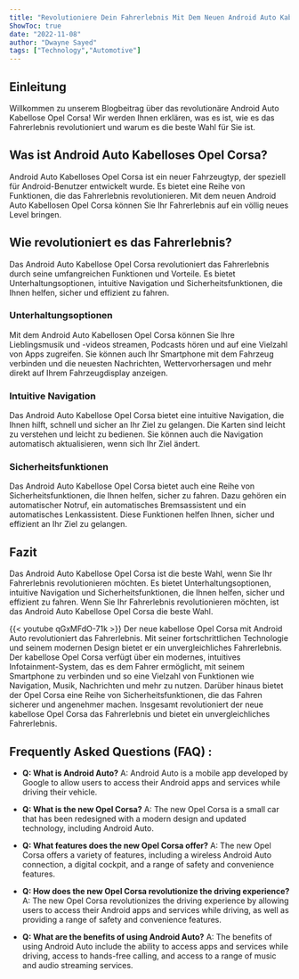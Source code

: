 ```yaml
---
title: "Revolutioniere Dein Fahrerlebnis Mit Dem Neuen Android Auto Kabellosen Opel Corsa!"
ShowToc: true 
date: "2022-11-08"
author: "Dwayne Sayed" 
tags: ["Technology","Automotive"]
---
```

## Einleitung

Willkommen zu unserem Blogbeitrag über das revolutionäre Android Auto Kabellose Opel Corsa! Wir werden Ihnen erklären, was es ist, wie es das Fahrerlebnis revolutioniert und warum es die beste Wahl für Sie ist.

## Was ist Android Auto Kabelloses Opel Corsa?

Android Auto Kabelloses Opel Corsa ist ein neuer Fahrzeugtyp, der speziell für Android-Benutzer entwickelt wurde. Es bietet eine Reihe von Funktionen, die das Fahrerlebnis revolutionieren. Mit dem neuen Android Auto Kabellosen Opel Corsa können Sie Ihr Fahrerlebnis auf ein völlig neues Level bringen.

## Wie revolutioniert es das Fahrerlebnis?

Das Android Auto Kabellose Opel Corsa revolutioniert das Fahrerlebnis durch seine umfangreichen Funktionen und Vorteile. Es bietet Unterhaltungsoptionen, intuitive Navigation und Sicherheitsfunktionen, die Ihnen helfen, sicher und effizient zu fahren.

### Unterhaltungsoptionen

Mit dem Android Auto Kabellosen Opel Corsa können Sie Ihre Lieblingsmusik und -videos streamen, Podcasts hören und auf eine Vielzahl von Apps zugreifen. Sie können auch Ihr Smartphone mit dem Fahrzeug verbinden und die neuesten Nachrichten, Wettervorhersagen und mehr direkt auf Ihrem Fahrzeugdisplay anzeigen.

### Intuitive Navigation

Das Android Auto Kabellose Opel Corsa bietet eine intuitive Navigation, die Ihnen hilft, schnell und sicher an Ihr Ziel zu gelangen. Die Karten sind leicht zu verstehen und leicht zu bedienen. Sie können auch die Navigation automatisch aktualisieren, wenn sich Ihr Ziel ändert.

### Sicherheitsfunktionen

Das Android Auto Kabellose Opel Corsa bietet auch eine Reihe von Sicherheitsfunktionen, die Ihnen helfen, sicher zu fahren. Dazu gehören ein automatischer Notruf, ein automatisches Bremsassistent und ein automatisches Lenkassistent. Diese Funktionen helfen Ihnen, sicher und effizient an Ihr Ziel zu gelangen.

## Fazit

Das Android Auto Kabellose Opel Corsa ist die beste Wahl, wenn Sie Ihr Fahrerlebnis revolutionieren möchten. Es bietet Unterhaltungsoptionen, intuitive Navigation und Sicherheitsfunktionen, die Ihnen helfen, sicher und effizient zu fahren. Wenn Sie Ihr Fahrerlebnis revolutionieren möchten, ist das Android Auto Kabellose Opel Corsa die beste Wahl.

{{< youtube qGxMFdO-71k >}} 
Der neue kabellose Opel Corsa mit Android Auto revolutioniert das Fahrerlebnis. Mit seiner fortschrittlichen Technologie und seinem modernen Design bietet er ein unvergleichliches Fahrerlebnis. Der kabellose Opel Corsa verfügt über ein modernes, intuitives Infotainment-System, das es dem Fahrer ermöglicht, mit seinem Smartphone zu verbinden und so eine Vielzahl von Funktionen wie Navigation, Musik, Nachrichten und mehr zu nutzen. Darüber hinaus bietet der Opel Corsa eine Reihe von Sicherheitsfunktionen, die das Fahren sicherer und angenehmer machen. Insgesamt revolutioniert der neue kabellose Opel Corsa das Fahrerlebnis und bietet ein unvergleichliches Fahrerlebnis.

## Frequently Asked Questions (FAQ) :
- **Q: What is Android Auto?**
A: Android Auto is a mobile app developed by Google to allow users to access their Android apps and services while driving their vehicle.

- **Q: What is the new Opel Corsa?**
A: The new Opel Corsa is a small car that has been redesigned with a modern design and updated technology, including Android Auto.

- **Q: What features does the new Opel Corsa offer?**
A: The new Opel Corsa offers a variety of features, including a wireless Android Auto connection, a digital cockpit, and a range of safety and convenience features.

- **Q: How does the new Opel Corsa revolutionize the driving experience?**
A: The new Opel Corsa revolutionizes the driving experience by allowing users to access their Android apps and services while driving, as well as providing a range of safety and convenience features.

- **Q: What are the benefits of using Android Auto?**
A: The benefits of using Android Auto include the ability to access apps and services while driving, access to hands-free calling, and access to a range of music and audio streaming services.


